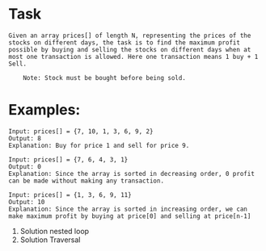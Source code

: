 # Task

    Given an array prices[] of length N, representing the prices of the stocks on different days, the task is to find the maximum profit possible by buying and selling the stocks on different days when at most one transaction is allowed. Here one transaction means 1 buy + 1 Sell.

    	Note: Stock must be bought before being sold.

# Examples:

    Input: prices[] = {7, 10, 1, 3, 6, 9, 2}
    Output: 8
    Explanation: Buy for price 1 and sell for price 9.

    Input: prices[] = {7, 6, 4, 3, 1}
    Output: 0
    Explanation: Since the array is sorted in decreasing order, 0 profit can be made without making any transaction.

    Input: prices[] = {1, 3, 6, 9, 11}
    Output: 10
    Explanation: Since the array is sorted in increasing order, we can make maximum profit by buying at price[0] and selling at price[n-1]

1. Solution nested loop
2. Solution Traversal
